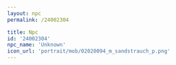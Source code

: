 ```yaml
---
layout: npc
permalink: /24002304

title: Npc
id: '24002304'
npc_name: 'Unknown'
icon_url: 'portrait/mob/02020094_m_sandstrauch_p.png'
---
```

